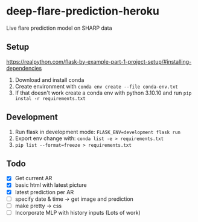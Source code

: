 # deep-flare-prediction-heroku
Live flare prediction model on SHARP data

## Setup 
https://realpython.com/flask-by-example-part-1-project-setup/#installing-dependencies

1. Download and install conda
2. Create environment with `conda env create --file conda-env.txt`
3. If that doesn't work create a conda env with python 3.10.10 and run `pip instal -r requirements.txt`

## Development
1. Run flask in development mode: `FLASK_ENV=development flask run`
2. Export env change with: `conda list -e > requirements.txt`
3. `pip list --format=freeze > requirements.txt`


## Todo
* [x] Get current AR
* [x] basic html with latest picture
* [x] latest prediction per AR
* [ ] specify date & time -> get image and prediction
* [ ] make pretty -> css
* [ ] Incorporate MLP with history inputs (Lots of work)
